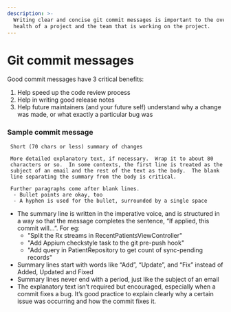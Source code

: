 ```yaml
---
description: >-
  Writing clear and concise git commit messages is important to the overall
  health of a project and the team that is working on the project.
---
```


# Git commit messages

Good commit messages have 3 critical benefits:

1. Help speed up the code review process
2. Help in writing good release notes 
3. Help future maintainers \(and your future self\) understand why a change was made, or what exactly a particular bug was

### Sample commit message

```text
 Short (70 chars or less) summary of changes

 More detailed explanatory text, if necessary.  Wrap it to about 80
 characters or so.  In some contexts, the first line is treated as the
 subject of an email and the rest of the text as the body.  The blank
 line separating the summary from the body is critical.

 Further paragraphs come after blank lines.
  - Bullet points are okay, too 
  - A hyphen is used for the bullet, surrounded by a single space
```

* The summary line is written in the imperative voice, and is structured in a way so that the message completes the sentence, “If applied, this commit will…”. For eg:
  * "Split the Rx streams in RecentPatientsViewController"
  * "Add Appium checkstyle task to the git pre-push hook"
  * "Add query in PatientRepository to get count of sync-pending records"
* Summary lines start with words like “Add”, “Update”, and “Fix” instead of Added, Updated and Fixed
* Summary lines never end with a period, just like the subject of an email 
* The explanatory text isn’t required but encouraged, especially when a commit fixes a bug. It’s good practice to explain clearly why a certain issue was occurring and how the commit fixes it. 

